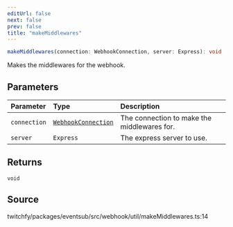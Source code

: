 ```yaml
---
editUrl: false
next: false
prev: false
title: "makeMiddlewares"
---
```


```ts
makeMiddlewares(connection: WebhookConnection, server: Express): void
```

Makes the middlewares for the webhook.

## Parameters

| Parameter | Type | Description |
| :------ | :------ | :------ |
| `connection` | [`WebhookConnection`](/api/eventsub/classes/webhookconnection/) | The connection to make the middlewares for. |
| `server` | `Express` | The express server to use. |

## Returns

`void`

## Source

twitchfy/packages/eventsub/src/webhook/util/makeMiddlewares.ts:14

